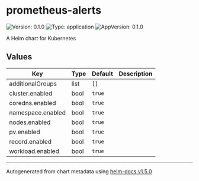 # prometheus-alerts

![Version: 0.1.0](https://img.shields.io/badge/Version-0.1.0-informational?style=flat-square) ![Type: application](https://img.shields.io/badge/Type-application-informational?style=flat-square) ![AppVersion: 0.1.0](https://img.shields.io/badge/AppVersion-0.1.0-informational?style=flat-square)

A Helm chart for Kubernetes

## Values

| Key | Type | Default | Description |
|-----|------|---------|-------------|
| additionalGroups | list | `[]` |  |
| cluster.enabled | bool | `true` |  |
| coredns.enabled | bool | `true` |  |
| namespace.enabled | bool | `true` |  |
| nodes.enabled | bool | `true` |  |
| pv.enabled | bool | `true` |  |
| record.enabled | bool | `true` |  |
| workload.enabled | bool | `true` |  |

----------------------------------------------
Autogenerated from chart metadata using [helm-docs v1.5.0](https://github.com/norwoodj/helm-docs/releases/v1.5.0)
